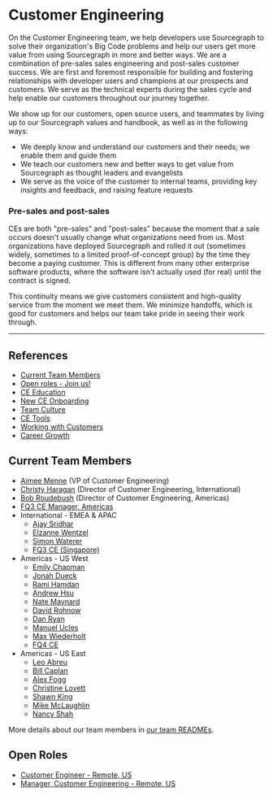 # Customer Engineering

On the Customer Engineering team, we help developers use Sourcegraph to solve their organization's Big Code problems and help our users get more value from using Sourcegraph in more and better ways. We are a combination of pre-sales sales engineering and post-sales customer success. We are first and foremost responsible for building and fostering relationships with developer users and champions at our prospects and customers. We serve as the technical experts during the sales cycle and help enable our customers throughout our journey together.

We show up for our customers, open source users, and teammates by living up to our Sourcegraph values and handbook, as well as in the following ways:

- We deeply know and understand our customers and their needs; we enable them and guide them
- We teach our customers new and better ways to get value from Sourcegraph as thought leaders and evangelists
- We serve as the voice of the customer to internal teams, providing key insights and feedback, and raising feature requests

### Pre-sales and post-sales

CEs are both "pre-sales" and "post-sales" because the moment that a sale occurs doesn't usually change what organizations need from us. Most organizations have deployed Sourcegraph and rolled it out (sometimes widely, sometimes to a limited proof-of-concept group) by the time they become a paying customer. This is different from many other enterprise software products, where the software isn't actually used (for real) until the contract is signed.

This continuity means we give customers consistent and high-quality service from the moment we meet them. We minimize handoffs, which is good for customers and helps our team take pride in seeing their work through.

---

## References

- [Current Team Members](#current-team-members)
- [Open roles - Join us!](#open-roles)
- [CE Education](education.md)
- [New CE Onboarding](onboarding.md)
- [Team Culture](team-culture.md)
- [CE Tools](ce-tools.md)
- [Working with Customers](working-with-customers.md)
- [Career Growth](career-growth.md)

## Current Team Members

<!-- Alphabetically, by surname. -->

- [Aimee Menne](../company/team/index.md#aimee-menne-she-her) (VP of Customer Engineering)
- [Christy Haragan](../company/team/index.md#christy-haragan-she-her) (Director of Customer Engineering, International)
- [Bob Roudebush](../company/team/index.md#bob-roudebush-hehim) (Director of Customer Engineering, Americas)
- [FQ3 CE Manager, Americas](https://boards.greenhouse.io/sourcegraph91/jobs/4027471004)
- International - EMEA & APAC
  - [Ajay Sridhar](../company/team/index.md#ajay-sridhar-he-him)
  - [Elzanne Wentzel](../company/team/index.md#elzanne-wentzel-she-her)
  - [Simon Waterer](../company/team/index.md#simon-waterer-hehim)
  - [FQ3 CE (Singapore)](https://boards.greenhouse.io/sourcegraph91/jobs/4019078004)
- Americas - US West
  - [Emily Chapman](../company/team/index.md#emily-chapman-she-her)
  - [Jonah Dueck](../company/team/index.md#jonah-dueck-he-him)
  - [Rami Hamdan](../company/team/index.md#rami-hamdan-they-them)
  - [Andrew Hsu](../company/team/index.md#andrew-hsu-hehim)
  - [Nate Maynard](../company/team/index.md#nate-maynard-he-him)
  - [David Rohnow](../company/team/index.md#david-rohnow-he-him)
  - [Dan Ryan](../company/team/index.md#dan-ryan-he-him)
  - [Manuel Ucles](../company/team/index.md#manuel-ucles)
  - [Max Wiederholt](../company/team/index.md#max-wiederholt-he-him)
  - [FQ4 CE](https://boards.greenhouse.io/sourcegraph91/jobs/4003921004)
- Americas - US East
  - [Leo Abreu](../company/team/index.md#leo-abreu-he-him)
  - [Bill Caplan](../company/team/index.md#bill-caplan-he-him)
  - [Alex Fogg](../company/team/index.md#alex-fogg-he-him)
  - [Christine Lovett](../company/team/index.md#christine-lovett-she-her)
  - [Shawn King](../company/team/index.md#shawn-king-he-him)
  - [Mike McLaughlin](../company/team/index.md#mike-mclaughlin-he-him)
  - [Nancy Shah](../company/team/index.md#nancy-shah-sheher)

More details about our team members in [our team READMEs](ce-bios.md).

## Open Roles

- [Customer Engineer - Remote, US](https://boards.greenhouse.io/sourcegraph91/jobs/4003921004)
- [Manager, Customer Engineering - Remote, US](https://boards.greenhouse.io/sourcegraph91/jobs/4027471004)
